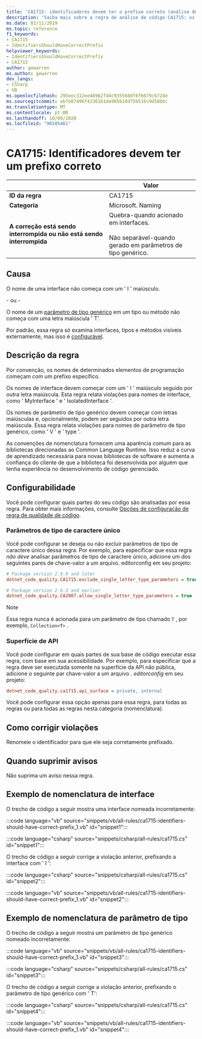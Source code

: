 ```yaml
---
title: 'CA1715: identificadores devem ter o prefixo correto (análise de código)'
description: 'Saiba mais sobre a regra de análise de código CA1715: os identificadores devem ter o prefixo correto'
ms.date: 03/11/2019
ms.topic: reference
f1_keywords:
- CA1715
- IdentifiersShouldHaveCorrectPrefix
helpviewer_keywords:
- IdentifiersShouldHaveCorrectPrefix
- CA1715
author: gewarren
ms.author: gewarren
dev_langs:
- CSharp
- VB
ms.openlocfilehash: 295eec312ee48962fd4c935568df6f6679c6724e
ms.sourcegitcommit: eb7e87496f42361b1da98562dd75b516c9d58bbc
ms.translationtype: MT
ms.contentlocale: pt-BR
ms.lasthandoff: 10/09/2020
ms.locfileid: "96585461"
---
```

# <a name="ca1715-identifiers-should-have-correct-prefix"></a>CA1715: Identificadores devem ter um prefixo correto

| | Valor |
|-|-|
| **ID da regra** |CA1715|
| **Categoria** |Microsoft. Naming|
| **A correção está sendo interrompida ou não está sendo interrompida** |Quebra-quando acionado em interfaces.<br/><br/>Não separável-quando gerado em parâmetros de tipo genérico.|

## <a name="cause"></a>Causa

O nome de uma interface não começa com um ' I ' maiúsculo.

- ou -

O nome de um [parâmetro de tipo genérico](../../../csharp/programming-guide/generics/generic-type-parameters.md) em um tipo ou método não começa com uma letra maiúscula ' T'.

Por padrão, essa regra só examina interfaces, tipos e métodos visíveis externamente, mas isso é [configurável](#configurability).

## <a name="rule-description"></a>Descrição da regra

Por convenção, os nomes de determinados elementos de programação começam com um prefixo específico.

Os nomes de interface devem começar com um ' I ' maiúsculo seguido por outra letra maiúscula. Esta regra relata violações para nomes de interface, como ' MyInterface ' e ' IsolatedInterface '.

Os nomes de parâmetro de tipo genérico devem começar com letras maiúsculas e, opcionalmente, podem ser seguidos por outra letra maiúscula. Essa regra relata violações para nomes de parâmetro de tipo genérico, como ' V ' e ' type '.

As convenções de nomenclatura fornecem uma aparência comum para as bibliotecas direcionadas ao Common Language Runtime. Isso reduz a curva de aprendizado necessária para novas bibliotecas de software e aumenta a confiança do cliente de que a biblioteca foi desenvolvida por alguém que tenha experiência no desenvolvimento de código gerenciado.

## <a name="configurability"></a>Configurabilidade

Você pode configurar quais partes do seu código são analisadas por essa regra. Para obter mais informações, consulte [Opções de configuração de regra de qualidade de código](../code-quality-rule-options.md).

### <a name="single-character-type-parameters"></a>Parâmetros de tipo de caractere único

Você pode configurar se deseja ou não excluir parâmetros de tipo de caractere único dessa regra. Por exemplo, para especificar que essa regra *não deve* analisar parâmetros de tipo de caractere único, adicione um dos seguintes pares de chave-valor a um arquivo. editorconfig em seu projeto:

```ini
# Package version 2.9.0 and later
dotnet_code_quality.CA1715.exclude_single_letter_type_parameters = true

# Package version 2.6.3 and earlier
dotnet_code_quality.CA2007.allow_single_letter_type_parameters = true
```

> [!NOTE]
> Essa regra nunca é acionada para um parâmetro de tipo chamado `T` , por exemplo, `Collection<T>` .

### <a name="api-surface"></a>Superfície de API

Você pode configurar em quais partes de sua base de código executar essa regra, com base em sua acessibilidade. Por exemplo, para especificar que a regra deve ser executada somente na superfície da API não pública, adicione o seguinte par chave-valor a um arquivo *. editorconfig* em seu projeto:

```ini
dotnet_code_quality.ca1715.api_surface = private, internal
```

Você pode configurar essa opção apenas para essa regra, para todas as regras ou para todas as regras nesta categoria (nomenclatura).

## <a name="how-to-fix-violations"></a>Como corrigir violações

Renomeie o identificador para que ele seja corretamente prefixado.

## <a name="when-to-suppress-warnings"></a>Quando suprimir avisos

Não suprima um aviso nessa regra.

## <a name="interface-naming-example"></a>Exemplo de nomenclatura de interface

O trecho de código a seguir mostra uma interface nomeada incorretamente:

:::code language="vb" source="snippets/vb/all-rules/ca1715-identifiers-should-have-correct-prefix_1.vb" id="snippet1":::

:::code language="csharp" source="snippets/csharp/all-rules/ca1715.cs" id="snippet1":::

O trecho de código a seguir corrige a violação anterior, prefixando a interface com ' I ':

:::code language="csharp" source="snippets/csharp/all-rules/ca1715.cs" id="snippet2":::

:::code language="vb" source="snippets/vb/all-rules/ca1715-identifiers-should-have-correct-prefix_1.vb" id="snippet2":::

## <a name="type-parameter-naming-example"></a>Exemplo de nomenclatura de parâmetro de tipo

O trecho de código a seguir mostra um parâmetro de tipo genérico nomeado incorretamente:

:::code language="vb" source="snippets/vb/all-rules/ca1715-identifiers-should-have-correct-prefix_1.vb" id="snippet3":::

:::code language="csharp" source="snippets/csharp/all-rules/ca1715.cs" id="snippet3":::

O trecho de código a seguir corrige a violação anterior, prefixando o parâmetro de tipo genérico com ' T':

:::code language="csharp" source="snippets/csharp/all-rules/ca1715.cs" id="snippet4":::

:::code language="vb" source="snippets/vb/all-rules/ca1715-identifiers-should-have-correct-prefix_1.vb" id="snippet4":::
